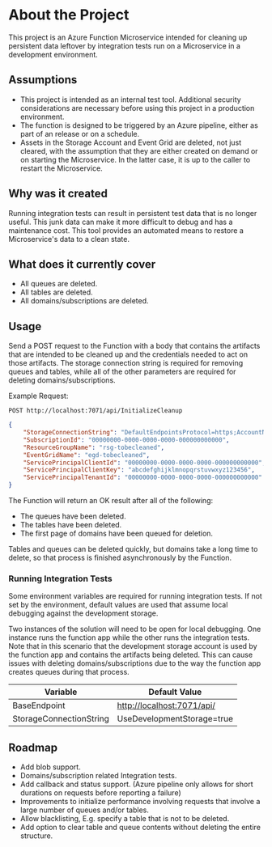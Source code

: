 # About the Project

This project is an Azure Function Microservice intended for cleaning up persistent data leftover by integration tests run on a Microservice in a development environment.

## Assumptions

- This project is intended as an internal test tool. Additional security considerations are necessary before using this project in a production environment.
- The function is designed to be triggered by an Azure pipeline, either as part of an release or on a schedule.
- Assets in the Storage Account and Event Grid are deleted, not just cleared, with the assumption that they are either created on demand or on starting the Microservice. In the latter case, it is up to the caller to restart the Microservice.

## Why was it created

Running integration tests can result in persistent test data that is no longer useful. This junk data can make it more difficult to debug and has a maintenance cost.
This tool provides an automated means to restore a Microservice's data to a clean state.

## What does it currently cover

- All queues are deleted.
- All tables are deleted.
- All domains/subscriptions are deleted.

## Usage

Send a POST request to the Function with a body that contains the artifacts that are intended to be cleaned up and the credentials needed to act on those artifacts. The storage connection string is required for removing queues and tables, while all of the other parameters are required for deleting domains/subscriptions.

Example Request:

`POST http://localhost:7071/api/InitializeCleanup`

``` json
{
    "StorageConnectionString": "DefaultEndpointsProtocol=https;AccountName=testaccount;AccountKey=abcdefghijklmnopqrstuvwxyzABCDEFGHIJKLMNOPQRSTUVWXYZ0123456789012345678901234567890123==;EndpointSuffix=core.windows.net",
    "SubscriptionId": "00000000-0000-0000-0000-000000000000",
    "ResourceGroupName": "rsg-tobecleaned",
    "EventGridName": "egd-tobecleaned",
    "ServicePrincipalClientId": "00000000-0000-0000-0000-000000000000",
    "ServicePrincipalClientKey": "abcdefghijklmnopqrstuvwxyz123456",
    "ServicePrincipalTenantId": "00000000-0000-0000-0000-000000000000"
}
```

The Function will return an OK result after all of the following:

- The queues have been deleted.
- The tables have been deleted.
- The first page of domains have been queued for deletion.

Tables and queues can be deleted quickly, but domains take a long time to delete, so that process is finished asynchronously by the Function.

### Running Integration Tests

Some environment variables are required for running integration tests. If not set by the environment, default values are used that assume local debugging against the development storage.

Two instances of the solution will need to be open for local debugging. One instance runs the function app while the other runs the integration tests. Note that in this scenario that the development storage account is used by the function app and contains the artifacts being deleted. This can cause issues with deleting domains/subscriptions due to the way the function app creates queues during that process.

| Variable | Default Value |
| --- | --- |
| BaseEndpoint | [http://localhost:7071/api/](http://localhost:7071/api/) |
| StorageConnectionString | UseDevelopmentStorage=true |

## Roadmap

- Add blob support.
- Domains/subscription related Integration tests.
- Add callback and status support. (Azure pipeline only allows for short durations on requests before reporting a failure)
- Improvements to initialize performance involving requests that involve a large number of queues and/or tables.
- Allow blacklisting, E.g. specify a table that is not to be deleted.
- Add option to clear table and queue contents without deleting the entire structure.
